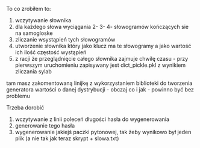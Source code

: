 To co zrobiłem to:
1) wczytywanie słownika
2) dla każdego słowa wyciągania 2- 3- 4- słowogramów kończących sie na samogloske
3) zliczanie wsystąpień tych słowogramów
4) utworzenie słownika który jako klucz ma te słowogramy a jako wartość ich ilość częstość wystąpień
5) z racji że przeglądnięcie całego słownika zajmuje chwilę czasu - przy pierwszym uruchomieniu zapisywany jest dict_pickle.pkl z wynikiem zliczania sylab


tam masz zakomentowaną linijkę z wykorzystaniem biblioteki do tworzenia generatora wartości o danej dystrybucji - obczaj co i jak - powinno być bez problemu

Trzeba dorobić
1) wczytywanie z linii poleceń długości hasła do wygenerowania
2) generowanie tego hasła
3) wygenerowanie jakiejś paczki pytonowej, tak żeby wynikowo był jeden plik (a nie tak jak teraz skrypt + slowa.txt)